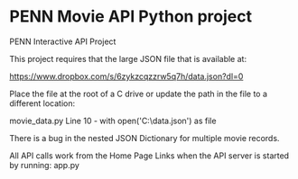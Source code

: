 # PENN Movie API Python project

PENN Interactive API Project

This project requires that the large JSON file that is available at: 

https://www.dropbox.com/s/6zykzcqzzrw5q7h/data.json?dl=0 

Place the file at the root of a C drive or update the path in the file to a different location:
 
movie_data.py
Line 10 - with open('C:\\data.json') as file

There is a bug in the nested JSON Dictionary for multiple movie records.

All API calls work from the Home Page Links when the API server is started by running:
app.py
